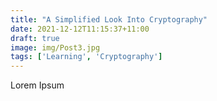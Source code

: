 ```yaml
---
title: "A Simplified Look Into Cryptography"
date: 2021-12-12T11:15:37+11:00
draft: true
image: img/Post3.jpg
tags: ['Learning', 'Cryptography']
---
```


Lorem Ipsum
